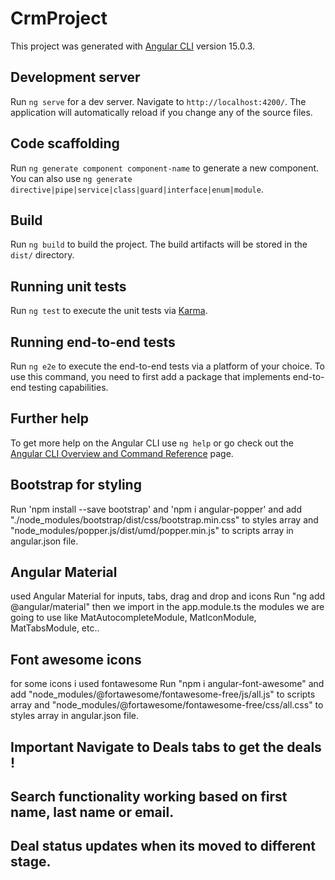 # CrmProject

This project was generated with [Angular CLI](https://github.com/angular/angular-cli) version 15.0.3.

## Development server

Run `ng serve` for a dev server. Navigate to `http://localhost:4200/`. The application will automatically reload if you change any of the source files.

## Code scaffolding

Run `ng generate component component-name` to generate a new component. You can also use `ng generate directive|pipe|service|class|guard|interface|enum|module`.

## Build

Run `ng build` to build the project. The build artifacts will be stored in the `dist/` directory.

## Running unit tests

Run `ng test` to execute the unit tests via [Karma](https://karma-runner.github.io).

## Running end-to-end tests

Run `ng e2e` to execute the end-to-end tests via a platform of your choice. To use this command, you need to first add a package that implements end-to-end testing capabilities.

## Further help

To get more help on the Angular CLI use `ng help` or go check out the [Angular CLI Overview and Command Reference](https://angular.io/cli) page.

## Bootstrap for styling 
Run 'npm install --save bootstrap' and 'npm i angular-popper' and add "./node_modules/bootstrap/dist/css/bootstrap.min.css" to styles array 
and "node_modules/popper.js/dist/umd/popper.min.js" to scripts array in angular.json file.

## Angular Material
used Angular Material for inputs, tabs, drag and drop and icons
Run "ng add @angular/material" then we import in the app.module.ts the modules we are going to use like MatAutocompleteModule, MatIconModule, MatTabsModule, etc..


## Font awesome icons 
for some icons i used fontawesome
Run "npm i angular-font-awesome" and add "node_modules/@fortawesome/fontawesome-free/js/all.js" to scripts array 
and "node_modules/@fortawesome/fontawesome-free/css/all.css" to styles array in angular.json file.

## Important Navigate to Deals tabs to get the deals !

## Search functionality working based on first name, last name or email.

## Deal status updates when its moved to different stage.
